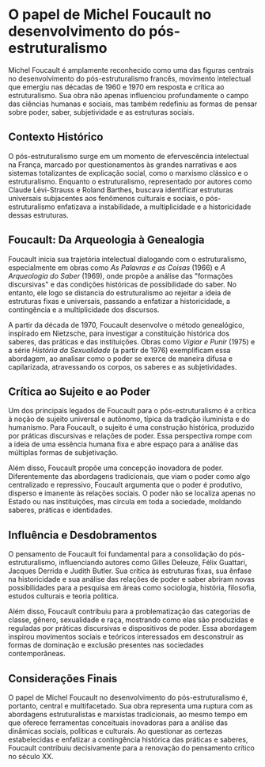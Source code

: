 
# O papel de Michel Foucault no desenvolvimento do pós-estruturalismo

Michel Foucault é amplamente reconhecido como uma das figuras centrais no desenvolvimento do pós-estruturalismo francês, movimento intelectual que emergiu nas décadas de 1960 e 1970 em resposta e crítica ao estruturalismo. Sua obra não apenas influenciou profundamente o campo das ciências humanas e sociais, mas também redefiniu as formas de pensar sobre poder, saber, subjetividade e as estruturas sociais.

## Contexto Histórico

O pós-estruturalismo surge em um momento de efervescência intelectual na França, marcado por questionamentos às grandes narrativas e aos sistemas totalizantes de explicação social, como o marxismo clássico e o estruturalismo. Enquanto o estruturalismo, representado por autores como Claude Lévi-Strauss e Roland Barthes, buscava identificar estruturas universais subjacentes aos fenômenos culturais e sociais, o pós-estruturalismo enfatizava a instabilidade, a multiplicidade e a historicidade dessas estruturas.

## Foucault: Da Arqueologia à Genealogia

Foucault inicia sua trajetória intelectual dialogando com o estruturalismo, especialmente em obras como *As Palavras e as Coisas* (1966) e *A Arqueologia do Saber* (1969), onde propõe a análise das "formações discursivas" e das condições históricas de possibilidade do saber. No entanto, ele logo se distancia do estruturalismo ao rejeitar a ideia de estruturas fixas e universais, passando a enfatizar a historicidade, a contingência e a multiplicidade dos discursos.

A partir da década de 1970, Foucault desenvolve o método genealógico, inspirado em Nietzsche, para investigar a constituição histórica dos saberes, das práticas e das instituições. Obras como *Vigiar e Punir* (1975) e a série *História da Sexualidade* (a partir de 1976) exemplificam essa abordagem, ao analisar como o poder se exerce de maneira difusa e capilarizada, atravessando os corpos, os saberes e as subjetividades.

## Crítica ao Sujeito e ao Poder

Um dos principais legados de Foucault para o pós-estruturalismo é a crítica à noção de sujeito universal e autônomo, típica da tradição iluminista e do humanismo. Para Foucault, o sujeito é uma construção histórica, produzido por práticas discursivas e relações de poder. Essa perspectiva rompe com a ideia de uma essência humana fixa e abre espaço para a análise das múltiplas formas de subjetivação.

Além disso, Foucault propõe uma concepção inovadora de poder. Diferentemente das abordagens tradicionais, que viam o poder como algo centralizado e repressivo, Foucault argumenta que o poder é produtivo, disperso e imanente às relações sociais. O poder não se localiza apenas no Estado ou nas instituições, mas circula em toda a sociedade, moldando saberes, práticas e identidades.

## Influência e Desdobramentos

O pensamento de Foucault foi fundamental para a consolidação do pós-estruturalismo, influenciando autores como Gilles Deleuze, Félix Guattari, Jacques Derrida e Judith Butler. Sua crítica às estruturas fixas, sua ênfase na historicidade e sua análise das relações de poder e saber abriram novas possibilidades para a pesquisa em áreas como sociologia, história, filosofia, estudos culturais e teoria política.

Além disso, Foucault contribuiu para a problematização das categorias de classe, gênero, sexualidade e raça, mostrando como elas são produzidas e reguladas por práticas discursivas e dispositivos de poder. Essa abordagem inspirou movimentos sociais e teóricos interessados em desconstruir as formas de dominação e exclusão presentes nas sociedades contemporâneas.

## Considerações Finais

O papel de Michel Foucault no desenvolvimento do pós-estruturalismo é, portanto, central e multifacetado. Sua obra representa uma ruptura com as abordagens estruturalistas e marxistas tradicionais, ao mesmo tempo em que oferece ferramentas conceituais inovadoras para a análise das dinâmicas sociais, políticas e culturais. Ao questionar as certezas estabelecidas e enfatizar a contingência histórica das práticas e saberes, Foucault contribuiu decisivamente para a renovação do pensamento crítico no século XX.
```
